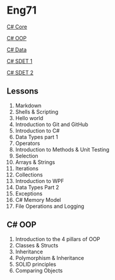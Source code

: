 # Eng71
[C# Core]()

[C# OOP]()

[C# Data]()

[C# SDET 1]()

[C# SDET 2]()

## Lessons

1. Markdown
2. Shells & Scripting
3. Hello world
4. Introduction to Git and GitHub
5. Introduction to C#
6. Data Types part 1
7. Operators
8. Introduction to Methods & Unit Testing
9. Selection
10. Arrays & Strings
11. Iterations
12. Collections
13. Introduction to WPF
13. Data Types Part 2
14. Exceptions
15. C# Memory Model
16. File Operations and Logging


## C# OOP
1. Introduction to the 4 pillars of OOP
2. Classes & Structs
3. Inheritance
4. Polymorphism & Inheritance
5. SOLID principles
6. Comparing Objects